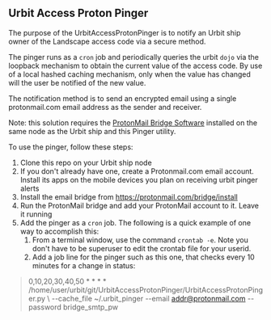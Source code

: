 
## Urbit Access Proton Pinger

The purpose of the UrbitAccessProtonPinger is to notify an Urbit ship owner of the Landscape access code via a secure method.

The pinger runs as a `cron` job and periodically queries the urbit `dojo` via the loopback mechanism to obtain the current value of the access code. By use of a local hashed caching mechanism, only when the value has changed will the user be notified of the new value.

The notification method is to send an encrypted email using a single protonmail.com email address as the sender and receiver.

Note: this solution requires the [ProtonMail Bridge Software](https://protonmail.com/bridge/install) installed on the same node as the Urbit ship and this Pinger utility.

To use the pinger, follow these steps:
1) Clone this repo on your Urbit ship node
2) If you don't already have one, create a Protonmail.com email account. Install its apps on the mobile devices you plan on receiving urbit pinger alerts
3) Install the email bridge from  https://protonmail.com/bridge/install
4) Run the ProtonMail bridge and add your ProtonMail account to it. Leave it running
5) Add the pinger as a `cron` job. The following is a quick example of one way to accomplish this:
     1) From a terminal window, use the command `crontab -e`. Note you don't have to be superuser to edit the crontab file for your userid.
     2) Add a job line for the pinger such as this one, that checks every 10 minutes for a change in status:

> 0,10,20,30,40,50 * * * * /home/user/urbit/git/UrbitAccessProtonPinger/UrbitAccessProtonPinger.py \\
>  --cache_file ~/.urbit_pinger --email addr@protonmail.com --password bridge_smtp_pw
      